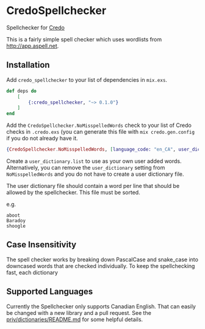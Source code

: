 # CredoSpellchecker

Spellchecker for [Credo](https://github.com/rrrene/credo)

This is a fairly simple spell checker which uses wordlists from http://app.aspell.net.

## Installation

Add `credo_spellchecker` to your list of dependencies in `mix.exs`.

```elixir
def deps do
    [
        {:credo_spellchecker, "~> 0.1.0"}
    ]
end
```

Add the `CredoSpellchecker.NoMisspelledWords` check to your list of Credo checks in `.credo.exs` (you can generate this file with `mix credo.gen.config` if you do not already have it.

```elixir
{CredoSpellchecker.NoMisspelledWords, [language_code: "en_CA", user_dictionary: "user_dictionary.list"]},
```

Create a `user_dictionary.list` to use as your own user added words. Alternatively, you can remove the `user_dictionary` setting from `NoMisspelledWords` and you do not have to create a user dictionary file.

The user dictionary file should contain a word per line that should be allowed by the spellchecker. This file must be sorted.

e.g.

```
aboot
Baradoy
shoogle

```

## Case Insensitivity

The spell checker works by breaking down PascalCase and snake_case into downcased words that are checked individually. To keep the spellchecking fast, each dictionary

## Supported Languages

Currently the Spellchecker only supports Canadian English. That can easily be changed with a new library and a pull request. See the [priv/dictionaries/README.md](priv/dictionaries/README.md) for some helpful details.

